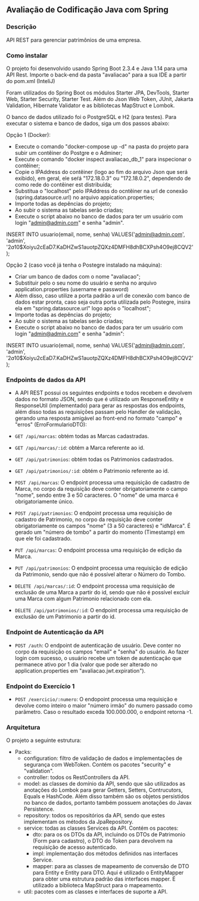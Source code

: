 ## Avaliação de Codificação Java com Spring
 
### Descrição

API REST para gerenciar patrimônios de uma empresa.

### Como instalar

O projeto foi desenvolvido usando Spring Boot 2.3.4 e Java 1.14 para uma API Rest.
Importe o back-end da pasta "avaliacao" para a sua IDE a partir do pom.xml (InteliJ)

Foram utilizados do Spring Boot os módulos Starter JPA, DevTools, Starter Web, Starter Security, Starter Test.
Além do Json Web Token, JUnit, Jakarta Validation, Hibernate Validator e as bibliotecas MapStruct e Lombok.

O banco de dados utilizado foi o PostgreSQL e H2 (para testes). 
Para executar o sistema e banco de dados, siga um dos passos abaixo:

Opção 1 (Docker):
 - Execute o comando "docker-compose up -d" na pasta do projeto para subir um contêiner do Postgre e o Adminer;
 - Execute o comando "docker inspect avaliacao_db_1" para inspecionar o contêiner;
 - Copie o IPAddress do contêiner (logo ao fim do arquivo Json que será exibido),
    em geral, ele seŕá "172.18.0.3" ou "172.18.0.2", dependendo de como rede do contêiner est distribuída;
 - Substitua o "localhost" pelo IPAddress do ocntẽiner na url de conexão (spring.datasource.url) no arquivo appication.properties;
 - Importe todas as depências do projeto;
 - Ao subir o sistema as tabelas serão criadas;
 - Execute o script abaixo no banco de dados para ter um usuário com login "admin@admin.com" e senha "admin".

  INSERT INTO usuario(email, nome, senha) VALUES('admin@admin.com', 'admin', '$2a$10$Xoiyu2cEaD7.KaDHZwS1auotpZQXz4DMFH8dhBCXPsh4O9ej8CQV2');

Opção 2 (caso você já tenha o Postegre instalado na máquina):
 - Criar um banco de dados com o nome "avaliacao";
 - Substituir pelo o seu nome do usuário e senha no arquivo application.properties (username e password)
 - Além disso, caso utilize a porta padrão a url de conexão com banco de dados estar pronta, 
      caso seja outra porta utilizada pelo Postegre, insira ela em "spring.datasource.url" logo após o "localhost";
 - Importe todas as depências do projeto;
 - Ao subir o sistema as tabelas serão criadas;
 - Execute o script abaixo no banco de dados para ter um usuário com login "admin@admin.com" e senha "admin":

  INSERT INTO usuario(email, nome, senha) VALUES('admin@admin.com', 'admin', '$2a$10$Xoiyu2cEaD7.KaDHZwS1auotpZQXz4DMFH8dhBCXPsh4O9ej8CQV2');
 
### Endpoints de dados da API
 
- A API REST possui os seguintes endpoints e todos recebem e devolvem dados no formato JSON, sendo que é utilizado um 
ResponseEntity e ResponseUtil (implementado) para gerar as respostas dos endpoints, além disso todas as requisições passam
pelo Handler de validação, gerando uma resposta amigável ao front-end no formato "campo" e "erros" (ErroFormularioDTO):

 - `GET /api/marcas`: obtém todas as Marcas cadastradas.
 - `GET /api/marcas/:id`: obtém a Marca referente ao id.
 - `GET /api/patrimonios`: obtém todas os Patrimonios cadastrados.
 - `GET /api/patrimonios/:id`: obtém o Patrimonio referente ao id.
 
 - `POST /api/marcas`: O endpoint processa uma requisição de cadastro de Marca, 
    no corpo da requisição deve conter obrigatoriamente o campo "nome", sendo entre 3 e 50 caracteres.
    O "nome" de uma marca é obrigatoriamente único.
 - `POST /api/patrimonios`: O endpoint processa uma requisição de cadastro de Patrimonio,
    no corpo da requisição deve conter obrigatoriamente os campos "nome" (3 a 50 caracteres) e "idMarca".
    É gerado um "número de tombo" a partir do momento (Timestamp) em que ele foi cadastrado.
 
 - `PUT /api/marcas`: O endpoint processa uma requisição de edição da Marca.
 - `PUT /api/patrimonios`: O endpoint processa uma requisição de edição da Patrimonio, 
    sendo que não é possível alterar o Número do Tombo.
 
 - `DELETE /api/marcas/:id`: O endpoint processa uma requisição de exclusão de uma Marca a partir do id,
    sendo que não é possível excluir uma Marca com algum Patrimonio relacionado com ela.
 - `DELETE /api/patrimonios/:id`:  O endpoint processa uma requisição de exclusão de um Patrimonio a partir do id.

### Endpoint de Autenticação da API

 - `POST /auth`: O endpoint de autenticação de usuário. Deve conter no corpo da requisição os campos "email" e "senha" do usuário.
 Ao fazer login com sucesso, o usuário recebe um token de autenticação que permanece ativo por 1 dia (valor que pode ser alterado 
 no application.properties em "avaliacao.jwt.expiration").
 
### Endpoint do Exercício 1

 - `POST /exercicio/:numero`: O endopoint processa uma requisição e devolve como inteiro o maior "número irmão" do numero passado
 como parãmetro. Caso o resultado exceda 100.000.000, o endpoint retorna -1.

### Arquitetura

O projeto a seguinte estrutura:

 - Packs:
   - configuration: filtro de validação de dados e implementações de segurança com WebToken. Contém os pacotes "security" e "validation".
   - controller: todos os RestControllers da API.
   - model: as classes de domínio da API, sendo que são utilizados as anotações do Lombok para gerar Getters, Setters, Contrucutors, Equals e HashCode.
     Além disso também são os objetos persistidos no banco de dados, portanto também possuem anotações do Javax Persistence.
   - repository: todos os repositórios da API, sendo que estes implementam os métodos da JpaRepository.
   - service: todas as classes Services da API. Contém os pacotes:
     - dto: para os os DTOs da API, incluindo os DTOs de Patrimonio (Form para cadastro), o DTO do Token para devolvem na requisição de acesso autenticado.
     - impl: implementação dos métodos definidos nas interfaces Service.
     - mapper: para as classes de mapeamento de conversão de DTO para Entity e Entity para DTO. Aqui é utilizado o EntityMapper para obter uma estrutura padrão
       das interfaces mapper. É utilizado a biblioteca MapStruct para o mapeamento.
   - util: pacotes com as classes e interfaces de suporte a API.
